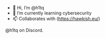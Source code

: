 - 👋 Hi, I’m @h1tq
- 🌱 I’m currently learning cybersecurity
- 📫 Collaborates with (https://hawkish.eu/)<Hawkish>

@h1tq on Discord.
